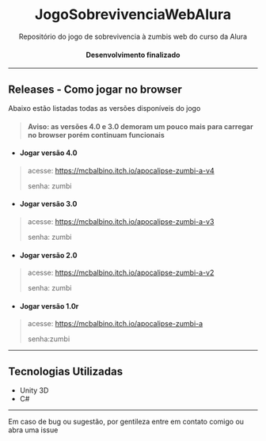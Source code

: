 <h1 align="center">JogoSobrevivenciaWebAlura</h1>
<p align="center">Repositório do jogo de sobrevivencia à zumbis web do curso da Alura</p>

<h4 align="center">
  Desenvolvimento finalizado
</h4>

---
## Releases - Como jogar no browser
Abaixo estão listadas todas as versões disponíveis do jogo
><h4>Aviso: as versões 4.0 e 3.0 demoram um pouco mais para carregar no browser porém continuam funcionais</h4>


- <h4>Jogar versão 4.0</h4>
>acesse: https://mcbalbino.itch.io/apocalipse-zumbi-a-v4
><p>senha: zumbi</p>

- <h4>Jogar versão 3.0</h4>
>acesse: https://mcbalbino.itch.io/apocalipse-zumbi-a-v3
><p>senha: zumbi</p>

- <h4>Jogar versão 2.0</h4>
>acesse: https://mcbalbino.itch.io/apocalipse-zumbi-a-v2
><p>senha: zumbi</p>

- <h4>Jogar versão 1.0r</h4>
>acesse: https://mcbalbino.itch.io/apocalipse-zumbi-a
><p>senha:zumbi</p>

---
## Tecnologias Utilizadas
- Unity 3D
- C#
---
Em caso de bug ou sugestão, por gentileza entre em contato comigo ou abra uma issue
